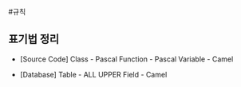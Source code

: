 #규칙

## 표기법 정리
- [Source Code]
Class - Pascal
Function - Pascal
Variable - Camel

- [Database]
Table - ALL UPPER
Field - Camel

